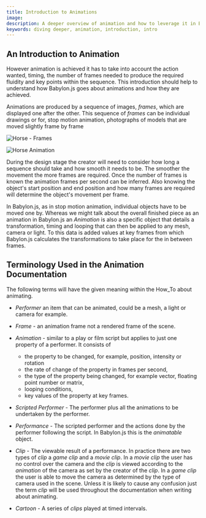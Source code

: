 ```yaml
---
title: Introduction to Animations
image:
description: A deeper overview of animation and how to leverage it in Babylon.js.
keywords: diving deeper, animation, introduction, intro
---
```


## An Introduction to Animation

However animation is achieved it has to take into account the action wanted, timing, the number of frames needed to produce the required fluidity and key points within the sequence. This introduction should help to understand how Babylon.js goes about animations and how they are achieved.

Animations are produced by a sequence of images, _frames_, which are displayed one after the other. This sequence of _frames_ can be individual drawings or for, stop motion animation, photographs of models that are moved slightly frame by frame

![Horse - Frames](/img/features/animation/horse_frames.jpg)

<img src="https://upload.wikimedia.org/wikipedia/commons/9/99/Horse_gif_slow.gif" title="Horse Animation" caption="from Wikimedia Commons (https://commons.wikimedia.org/wiki/File:Horse_gif_slow.gif)"/>

During the design stage the creator will need to consider how long a sequence should take and how smooth it needs to be. The smoother the movement the more frames are required. Once the number of frames is known the animation frames per second can be inferred. Also knowing the object's start position and end position and how many frames are required will determine the object's movement per frame.

In Babylon.js, as in stop motion animation, individual objects have to be moved one by. Whereas we might talk about the overall finished piece as an animation in Babylon.js an _Animation_ is also a specific object that details a transformation, timing and looping that can then be applied to any mesh, camera or light. To this data is added values at key frames from which Babylon.js calculates the transformations to take place for the in between frames.

## Terminology Used in the Animation Documentation

The following terms will have the given meaning within the How_To about animating.

- _Performer_ an item that can be animated, could be a mesh, a light or camera for example.

- _Frame_ - an animation frame not a rendered frame of the scene.

- _Animation_ - similar to a play or film script but applies to just one property of a performer. It consists of

  - the property to be changed, for example, position, intensity or rotation
  - the rate of change of the property in frames per second,
  - the type of the property being changed, for example vector, floating point number or matrix,
  - looping conditions,
  - key values of the property at key frames.

- _Scripted Performer_ - The performer plus all the animations to be undertaken by the performer.

- _Performance_ - The scripted performer and the actions done by the performer following the script. In Babylon.js this is the _animatable_ object.

- _Clip_ - The viewable result of a performance. In practice there are two types of _clip_ a
  _game clip_ and a _movie clip_. In a _movie clip_ the user has no control over the camera and the _clip_ is viewed according to the _animation_ of the camera as set by the creator of the _clip_. In a _game clip_ the user is able to move the camera as determined by the type of camera used in the scene. Unless it is likely to cause any confusion just the term _clip_ will be used throughout the documentation when writing about animating.

- _Cartoon_ - A series of _clips_ played at timed intervals.
